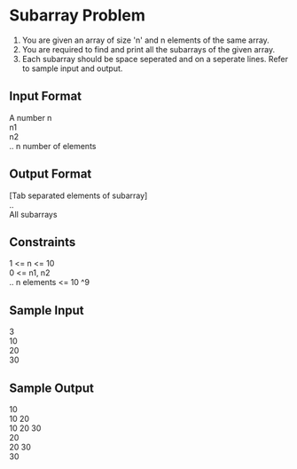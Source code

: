 # Subarray Problem

1. You are given an array of size 'n' and n elements of the same array.
2. You are required to find and print all the subarrays of the given array. 
3. Each subarray should be space seperated and on a seperate lines. Refer to sample input and output.

## Input Format
A number n <br>
n1 <br>
n2 <br>
.. n number of elements <br>
## Output Format
[Tab separated elements of subarray] <br>
.. <br>
All subarrays <br>

## Constraints
1 <= n <= 10 <br>
0 <= n1, n2 <br>
 .. n elements <= 10 ^9 <br>
## Sample Input
3 <br>
10 <br>
20 <br>
30 <br>
## Sample Output
10	 <br>
10	20	<br>
10	20	30	<br>
20	<br>
20	30	<br>
30	<br>
